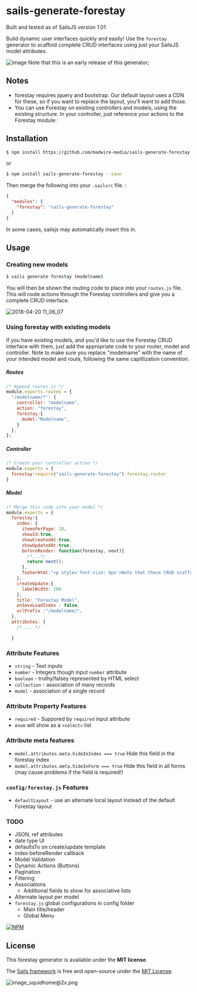 # sails-generate-forestay

Built and tested as of SailsJS version 1.01

Build dynamic user interfaces quickly and easily! Use the `forestay` generator to scaffold complete CRUD interfaces using just your SailsJS model attributes.


![image](https://user-images.githubusercontent.com/444485/39064481-e652975c-448b-11e8-8a77-383440127a1d.png)
Note that this is an early release of this generator;

## Notes
- forestay requires jquery and bootstrap.  Our default layout uses a CDN for these, so if you want to replace the layout, you'll want to add those.
- You can use Forestay on existing controllers and models, using the existing structure.  In your controller, just reference your actions to the Forestay module:

## Installation
```sh
$ npm install https://github.com/madwire-media/sails-generate-forestay.git --save
```

or

```sh
$ npm install sails-generate-forestay --save
```

Then merge the following into your `.sailsrc` file. :

```json
{
  "modules": {
    "forestay": "sails-generate-forestay"
  }
}
```
In some cases, sailsjs may automatically insert this in.


## Usage

### Creating new models
```bash
$ sails generate forestay (modelname)
```

You will then be shown the routing code to place into your `routes.js` file. This will route actions through the Forestay controllers and give you a complete CRUD interface.

![2018-04-20 11_06_07](https://user-images.githubusercontent.com/444485/39064195-d8ec12ec-448a-11e8-9d7b-ead98a718039.gif)



### Using forestay with existing models
If you have existing models, and you'd like to use the Forestay CRUD interface with them, just add the appropriate code to your router, model and controller. Note to make sure you replace "modelname" with the name of your intended model and route, following the same capitlization convention.

##### Routes
```JavaScript
/* Append routes.js */
module.exports.routes = {
  "/modelname/*": {
    controller: "modelname",
    action: "forestay",
    forestay:{
      model:"Modelname",
    }
  },
};
```
##### Controller
```JavaScript
/* Create your controller action */
module.exports = {
  forestay:require("sails-generate-forestay").forestay.router
}
```

##### Model
```JavaScript
/* Merge this code into your model */
module.exports = {
  forestay:{
    index: {
      itemsPerPage: 10,
      showId:true,
      showCreatedAt:true,
      showUpdatedAt:true,
      beforeRender: function(forestay, next){
        /*...*/
        return next();
      },
      footerHtml:"<p style='font-size: 8px'>Note that these CRUD scaffolds are really meant only for administration purposes, and not for public users to use. Use at your own risk</p>"
    },
    createUpdate:{
      labelWidth: 200
    },
    title: "Forestay Model",
    onSaveLoadIndex : false,
    urlPrefix :"/modelname/",
  },
  attributes: {
    /* ... */

  }

```
### Attribute Features
- `string` - Text inputs
- `number` - Integers though input `number` attribute
- `boolean` - truthy/falsey represented by HTML select
- `collection` - association of many records
- `model` - association of a single record

### Attribute Property Features
- `required` - Suppored by `required` input attribute
- `enum` will show as a `<select>` list

### Attribute meta features
- `model.attributes.meta.hideInIndex === true` Hide this field in the forestay index
- `model.attributes.meta.hideInForm === true` Hide this field in all forms (may cause problems if the field is required!)

### `config/forestay.js` Features
- `defaultLayout` - use an alternate local layout instead of the default Forestay layout

### TODO

- JSON, ref attributes
- date type UI
- defaultsTo on create/update template
- index beforeRender callback
- Model Validation
- Dynamic Actions (Buttons)
- Pagination
- Filtering
- Associations
  - Additional fields to show for associative lists
- Alternate layout per model
- `forestay.js` global configurations in config folder
  - Main title/header
  - Global Menu


[![NPM](https://nodei.co/npm/sails-generate-forestay.png?downloads=true)](http://npmjs.com/package/sails-generate-forestay)

## License

This forestay generator is available under the **MIT license**.

The [Sails framework](https://sailsjs.com) is free and open-source under the [MIT License](https://sailsjs.com/license).


![image_squidhome@2x.png](http://i.imgur.com/RIvu9.png)
